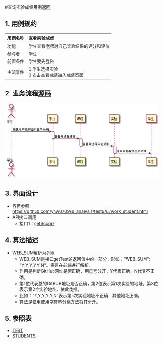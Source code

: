 #查询实验成绩用例[返回](../README.md)
## 1. 用例规约

|用例名称|查看实验成绩|
|-------|:-------------|
|功能|学生查看老师对自己实验结果的评分和评价|
|参与者|学生|
|前置条件| 学生要先登陆|
|主流事件| 1.学生选择实验<br/>2.点击查看成绩进入成绩页面|


## 2. 业务流程[源码](../sequence_diagram/check_work.puml)
![sequence1](../sequence_diagram/check_work.png)


## 3. 界面设计
- 界面参照: https://github.com/yhw0709/is_analysis/test6/ui/work_student.html
- API接口调用
    - 接口1：[getSccore](../interface/getScore.md)

## 4. 算法描述
- WEB_SUM解析为列表
  - WEB_SUM是接口getTest的返回值中的一部分，形如："WEB_SUM": "Y,Y,Y,Y,Y,N"。需要在前端进行解析。
  - 作用是判断GitHub网址是否正确，用逗号分开，Y代表正确，N代表不正确。
  - 第1位代表总的GitHUB地址是否正确，第2位表示第1次实验的地址，第3位表示第2位实验地址，依此类推。
  - 比如：“Y,Y,Y,Y,Y,N”表示第5次实验地址不正确，其他地址正确。
  - 算法是使用使用字符串分离方法将其分开。


## 5. 参照表

- [TEST](../database.md/#TEST)
- [STUDENTS](../database.md/#STUDENTS)